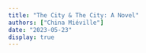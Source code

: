 ```yaml
---
title: "The City & The City: A Novel"
authors: ["China Miéville"]
date: "2023-05-23"
display: true
---
```


<!-- Your comments or review here -->
